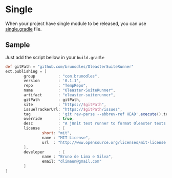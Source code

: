 # Single
When your project have single module to be released, you can use [single.gradle](single.gradle) file.

## Sample
Just add the script bellow in your `build.gradle`

```gradle
def gitPath = "github.com/brunodles/OleasterSuiteRunner"
ext.publishing = [
        group          : "com.brunodles",
        version        : '0.1.1',
        repo           : "TempRepo",
        name           : "Oleaster-SuiteRunner",
        artifact       : "oleaster-suiterunner",
        gitPath        : gitPath,
        site           : "https://$gitPath",
        issueTrackerUrl: "https://$gitPath/issues",
        tag            : 'git rev-parse --abbrev-ref HEAD'.execute().text.trim(),
        override       : true,
        desc           : "A jUnit test runner to format Oleaster tests as a suite.",
        license        : [
                short: "mit",
                name : "MIT License",
                url  : "http://www.opensource.org/licenses/mit-license.php"
        ],
        developer      : [
                name : "Bruno de Lima e Silva",
                email: "dlimaun@gmail.com"
        ]
]
```